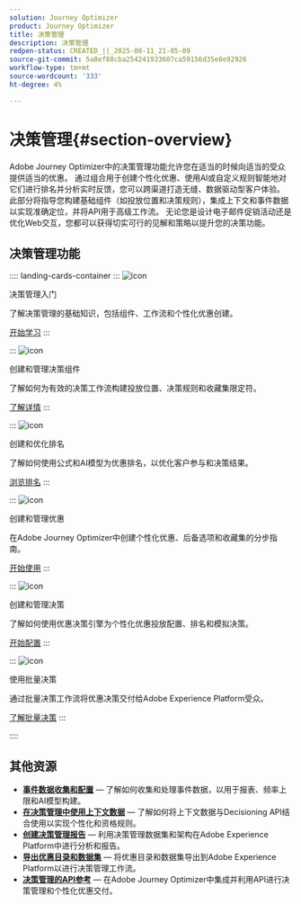 ```yaml
---
solution: Journey Optimizer
product: Journey Optimizer
title: 决策管理
description: 决策管理
redpen-status: CREATED_||_2025-08-11_21-05-09
source-git-commit: 5a8ef88cba254241933607ca59156d35e0e92926
workflow-type: tm+mt
source-wordcount: '333'
ht-degree: 4%

---
```



# 决策管理{#section-overview}

Adobe Journey Optimizer中的决策管理功能允许您在适当的时候向适当的受众提供适当的优惠。 通过组合用于创建个性化优惠、使用AI或自定义规则智能地对它们进行排名并分析实时反馈，您可以跨渠道打造无缝、数据驱动型客户体验。 此部分将指导您构建基础组件（如投放位置和决策规则），集成上下文和事件数据以实现准确定位，并将API用于高级工作流。 无论您是设计电子邮件促销活动还是优化Web交互，您都可以获得切实可行的见解和策略以提升您的决策功能。

## 决策管理功能

:::: landing-cards-container
:::
![icon](https://cdn.experienceleague.adobe.com/icons/circle-play.svg?lang=zh-Hans)

决策管理入门

了解决策管理的基础知识，包括组件、工作流和个性化优惠创建。

[开始学习](get-started-decision-landing-page.md)
:::

:::
![icon](https://cdn.experienceleague.adobe.com/icons/puzzle-piece.svg?lang=zh-Hans)

创建和管理决策组件

了解如何为有效的决策工作流构建投放位置、决策规则和收藏集限定符。

[了解详情](create-components-landing-page.md)
:::

:::
![icon](https://cdn.experienceleague.adobe.com/icons/bullseye.svg?lang=zh-Hans)

创建和优化排名

了解如何使用公式和AI模型为优惠排名，以优化客户参与和决策结果。

[浏览排名](rankings-landing-page.md)
:::

:::
![icon](https://cdn.experienceleague.adobe.com/icons/list-check.svg?lang=zh-Hans)

创建和管理优惠

在Adobe Journey Optimizer中创建个性化优惠、后备选项和收藏集的分步指南。

[开始使用](managing-offers-in-the-offer-library-landing-page.md)
:::

:::
![icon](https://cdn.experienceleague.adobe.com/icons/gear.svg?lang=zh-Hans)

创建和管理决策

了解如何使用优惠决策引擎为个性化优惠投放配置、排名和模拟决策。

[开始配置](create-manage-activities-landing-page.md)
:::

:::
![icon](https://cdn.experienceleague.adobe.com/icons/screwdriver-wrench.svg?lang=zh-Hans)

使用批量决策

通过批量决策工作流将优惠决策交付给Adobe Experience Platform受众。

[了解批量决策](../using/offers/batch-delivery.md)
:::

::::


## 其他资源

- **[事件数据收集和配置](collect-event-data-landing-page.md)** — 了解如何收集和处理事件数据，以用于报表、频率上限和AI模型构建。
- **[在决策管理中使用上下文数据](context-data-landing-page.md)** — 了解如何将上下文数据与Decisioning API结合使用以实现个性化和资格规则。
- **[创建决策管理报告](create-reports-landing-page.md)** — 利用决策管理数据集和架构在Adobe Experience Platform中进行分析和报告。
- **[导出优惠目录和数据集](export-catalog-landing-page.md)** — 将优惠目录和数据集导出到Adobe Experience Platform以进行决策管理工作流。
- **[决策管理的API参考](api-reference-landing-page.md)** — 在Adobe Journey Optimizer中集成并利用API进行决策管理和个性化优惠交付。
